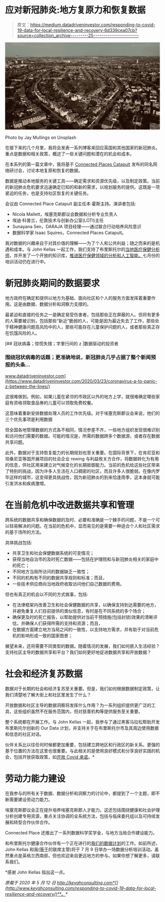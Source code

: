 # 应对新冠肺炎:地方复原力和恢复数据

> 原文：<https://medium.datadriveninvestor.com/responding-to-covid-19-data-for-local-resilience-and-recovery-6d339cea07cb?source=collection_archive---------25----------------------->

![](img/9db5313c20df7bf73006dc92c39e934c.png)

Photo by Jay Mullings on Unsplash

在接下来的几个月里，我将会发表一系列博客来回应英国和其他国家的新冠肺炎。重点是数据和相关政策，概述了一些关键问题和潜在的机会和成本。

在本系列的第一篇文章中，我将基于 [Connected Places Catapult](https://cp.catapult.org.uk/) 发布的同名网络研讨会，讨论本地复原和恢复的数据。

数据是推动本地服务的关键工具——确定需求和资源优先级，以及制定政策。当前的新冠肺炎危机要求迅速确定已知的和新的需求，以规划服务的提供。这既是一项紧迫的任务，也是支持社区恢复的关键任务。

会议由 Connected Place Catapult 副主任本·霍斯主持。演讲者包括:

*   Nicola Mallett，埃塞克斯郡议会数据和分析专业负责人
*   埃迪·科普兰，伦敦技术与创新办公室(LOTI)主任
*   Sunayana Sen，DARAJA 项目经理——通过联合行动培养风险意识
*   数据科学家 Isaac Squires，Connected Places Catapult。

我对数据的兴趣来自于对其价值的理解——为了个人和公共利益；随之而来的是机遇和成本。与 John Kellas 一起工作，我们支持了布里斯托尔的[当地医疗保健分析师](https://www.bristolhealthpartners.org.uk/latest-news/2019/08/15/bristol-health-partners-co-hosts-advancing-analytics-and-ai-event/1254)，并开发了一个开放的知识库，[推进医疗保健领域的分析和人工智能。](https://docs.google.com/document/d/1_HC6EWfT9FTEln-k-z38m_KcG-WyeFjS4PBwsmlAOkY/edit?usp=sharing)七月份的培训活动仍在进行中。

# 新冠肺炎期间的数据要求

地方政府在确定和提供以地方为基础、面向社区和个人的服务方面发挥着重要作用。这是由数据、数据分析和洞察力支撑的。

最紧迫和直接的任务之一是确定易受伤害者，包括那些正在屏蔽的人。但将有更多的人需要被识别，包括那些“新近”脆弱的人，可能是因为最近失去了工作，那些处于精神健康问题高风险中的人，那些可能存在儿童保护问题的人，或者那些真正存在饥饿风险的人。

[](https://www.datadriveninvestor.com/2020/03/23/coronavirus-a-to-panic-z-between-the-lines/) [## 冠状病毒；惊慌失措；字里行间的 z |数据驱动的投资者

### 围绕冠状病毒的话题；更准确地说，新冠肺炎几乎占据了整个新闻预报的头条…

www.datadriveninvestor.com](https://www.datadriveninvestor.com/2020/03/23/coronavirus-a-to-panic-z-between-the-lines/) 

这很难做到。例如，如果儿童在紧邻的市政区以外的地方上学，就很难确定哪些家庭有资格领取食品券的儿童可以领取免费校餐。

这意味着重新安排数据处理人员的工作优先级。对于埃塞克斯郡议会来说，他们的三个优先事项是利用数据

但全国各地管理数据的方式各不相同，情况参差不齐，一些地方组织发现很难识别和访问他们需要的数据。可能的情况是，所需的数据跨多个数据源，或者存在数据共享问题。

此外，数据对于支持恢复能力的长期规划也至关重要。在国际背景下，在肯尼亚和坦桑尼亚等国开展项目的社会企业 rewing 与利益攸关方合作，将数据转化为有用的信息，供社区用来建立对气候变化的长期抵御能力。当前的危机给这些社区带来了特别的挑战，因为许多人生活在人口稠密的社区，而且许多人很脆弱。在像内罗毕这样的城市，这变得更具挑战性，因为新冠肺炎的到来恰逢雨季，这本身就可能引发洪水和疾病激增。

# 在当前危机中改进数据共享和管理

跨系统的数据共享和确保数据的及时、必要和准确是一个棘手的问题，不是一个可以轻易解决的问题。在当前的危机中，显而易见的是需要一种适合个人和社区需求的基于场所的方法。

具体挑战包括:

*   共享卫生和社会保健数据系统的可变情况；
*   获得当地自治市的及时死亡数据——包括在护理院和与新冠肺炎相关的家庭中的死亡；
*   不同地方当局所访问的数据缺乏一致性；
*   不同的机构有不同的数据共享规则和标准；而且，
*   一些技术供应商向当地政府收取访问他们自己数据的费用。

但也有真正的机会以不同的方式做事，包括:

*   在法律框架内改善卫生和社会保健数据的共享，以确保支持到达需要的地方，并避免重复人们目前提供的类似信息，有时是在不同系统的多个场合；
*   确保更及时的死亡报告，以帮助提供对当前干预措施(包括封锁)效果的清晰评估，并确保人们获得所需的支持和资源；而且，
*   在数据方面建立地方当局之间的一致性，以支持地方需求，并有助于对当前危机的影响形成一致的国家图景；

展望未来，还将需要不同类型的数据。随着情况的发展，我们如何嵌入生活经验？支持社区主导的数据共享和平台？我们如何更好地促进数据共享和开放数据？

# 社会和经济复苏数据

数据对于长期的社会和经济复苏至关重要。但是，我们如何根据数据制定政策，让我们清楚地了解大街上和社区里发生了什么？

开放数据和社区主导的数据洞察将发挥什么作用？为一系列组织提供更广泛的工具，这些组织虽然不在服务范围内，但对慈善机构等提供服务至关重要。

整个系统都在开展工作。与 John Kellas 一起，我参与了通过黑客马拉松帮助开发布里斯托尔创新的 Our Data 计划，并支持关于在布里斯托尔市及其周边使用数据和信息的社区对话。

伙伴关系比以往任何时候都更加重要，包括建立跨地区和行政区的新关系。更强的基于位置的方法在这里也很重要。与此相关的是使用良好模式和分享良好实践的机会，包括开放获取政策，如[开放 Covid 承诺](https://opencovidpledge.org/)。*

# 劳动力能力建设

在我参与的所有关于数据、数据分析和洞察力的讨论中，都提到了一个主题，即不断需要建设劳动力能力。

埃塞克斯郡议会正在提升培养埃塞克斯郡人才能力。这还包括围绕健康和社会护理分析创建专用资源，重点关注协调的全系统方法，包括与临床委托组以及可持续发展和转型合作伙伴合作。

Connected Place 还推出了一系列数据科学奖学金，与地方当局合作建设能力。

和布里斯托尔健康合作伙伴有一个正在进行的[我们的数据计划](https://www.bristolhealthpartners.org.uk/using-data-better-bristol-health-partners-digital-programme/)的工作。如前所述，John Kellas 和我([等于](http://thisequals.co.uk/)的联席主管)将于 7 月 9 日举办一场数据分析培训活动。虽然重点是英格兰西南部，但也欢迎来自更远地方的参与。如果你想了解更多，请联系我们。

*感谢 John Kellas 指出这一点。

*原载于 2020 年 5 月 12 日 http://keyahconsulting.com*[](http://www.keyahconsulting.com/responding-to-covid-19-data-for-local-resilience-and-recovery/)**。**